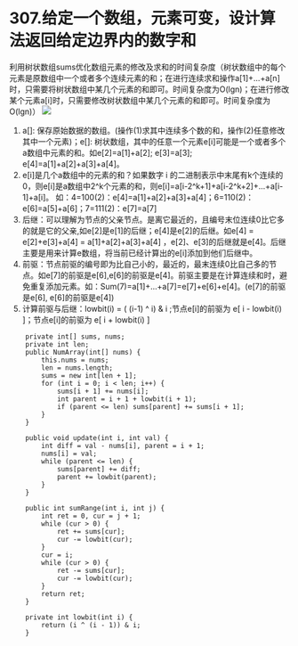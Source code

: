 # 307.给定一个数组，元素可变，设计算法返回给定边界内的数字和

利用树状数组sums优化数组元素的修改及求和的时间复杂度（树状数组中的每个元素是原数组中一个或者多个连续元素的和；在进行连续求和操作a[1]+...+a[n]时，只需要将树状数组中某几个元素的和即可。时间复杂度为O(lgn)；在进行修改某个元素a[i]时，只需要修改树状数组中某几个元素的和即可。时间复杂度为O(lgn)）
![](http://img.blog.csdn.net/20131112134025562?watermark/2/text/aHR0cDovL2Jsb2cuY3Nkbi5uZXQvbHZfemo=/font/5a6L5L2T/fontsize/400/fill/I0JBQkFCMA==/dissolve/70/gravity/Center)
1. a[]: 保存原始数据的数组。(操作(1)求其中连续多个数的和，操作(2)任意修改其中一个元素)；e[]: 树状数组，其中的任意一个元素e[i]可能是一个或者多个a数组中元素的和。如e[2]=a[1]+a[2]; e[3]=a[3]; e[4]=a[1]+a[2]+a[3]+a[4]。 
2. e[i]是几个a数组中的元素的和？如果数字 i 的二进制表示中末尾有k个连续的0，则e[i]是a数组中2^k个元素的和，则e[i]=a[i-2^k+1]+a[i-2^k+2]+...+a[i-1]+a[i]。
如：4=100(2)：e[4]=a[1]+a[2]+a[3]+a[4]；6=110(2)：e[6]=a[5]+a[6]；7=111(2)：e[7]=a[7]
3. 后继：可以理解为节点的父亲节点。是离它最近的，且编号末位连续0比它多的就是它的父亲,如e[2]是e[1]的后继；e[4]是e[2]的后继。如e[4] = e[2]+e[3]+a[4] = a[1]+a[2]+a[3]+a[4] ，e[2]、e[3]的后继就是e[4]。后继主要是用来计算e数组，将当前已经计算出的e[i]添加到他们后继中。
4. 前驱：节点前驱的编号即为比自己小的，最近的，最末连续0比自己多的节点。如e[7]的前驱是e[6],e[6]的前驱是e[4]。前驱主要是在计算连续和时，避免重复添加元素。如：Sum(7)=a[1]+...+a[7]=e[7]+e[6]+e[4]。(e[7]的前驱是e[6], e[6]的前驱是e[4])
5. 计算前驱与后继：lowbit(i) = ( (i-1) ^ i) & i ;节点e[i]的前驱为 e[ i - lowbit(i) ]；节点e[i]的前驱为 e[ i + lowbit(i) ]
```
    private int[] sums, nums;
    private int len;
    public NumArray(int[] nums) {
        this.nums = nums;
        len = nums.length;
        sums = new int[len + 1];
        for (int i = 0; i < len; i++) {
            sums[i + 1] += nums[i];
            int parent = i + 1 + lowbit(i + 1);
            if (parent <= len) sums[parent] += sums[i + 1];
        }
    }
    
    public void update(int i, int val) {
        int diff = val - nums[i], parent = i + 1;
        nums[i] = val;
        while (parent <= len) {
            sums[parent] += diff;
            parent += lowbit(parent);
        }
    }
    
    public int sumRange(int i, int j) {
        int ret = 0, cur = j + 1;
        while (cur > 0) {
            ret += sums[cur];
            cur -= lowbit(cur);
        }
        cur = i;
        while (cur > 0) {
            ret -= sums[cur];
            cur -= lowbit(cur);
        }
        return ret;
    }
    
    private int lowbit(int i) {
        return (i ^ (i - 1)) & i;
    }
```
